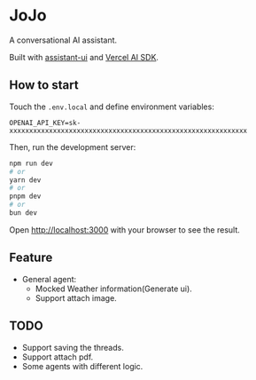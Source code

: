 # JoJo
A conversational AI assistant.

Built with [assistant-ui](https://github.com/Yonom/assistant-ui) and [Vercel AI SDK](https://ai-sdk.dev/docs/introduction).


## How to start
Touch the `.env.local` and define environment variables:
```
OPENAI_API_KEY=sk-xxxxxxxxxxxxxxxxxxxxxxxxxxxxxxxxxxxxxxxxxxxxxxxxxxxxxxxxxxxx
```

Then, run the development server:

```bash
npm run dev
# or
yarn dev
# or
pnpm dev
# or
bun dev
```

Open [http://localhost:3000](http://localhost:3000) with your browser to see the result.

## Feature
* General agent:
  * Mocked Weather information(Generate ui).
  * Support attach image.

## TODO
- Support saving the threads.
- Support attach pdf.
- Some agents with different logic.

